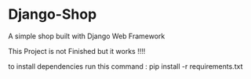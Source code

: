 # Django-Shop
A simple shop built with Django Web Framework


This Project is not Finished but it works !!!!


to install dependencies run this command : 
pip install -r requirements.txt
